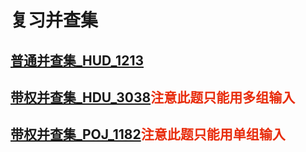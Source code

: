 # **复习并查集**
## [普通并查集_HUD_1213](https://cn.vjudge.net/problem/HDU-1213)
## [带权并查集_HDU_3038](https://cn.vjudge.net/problem/HDU-3038)<font color=#E82C0C>注意此题只能用多组输入</font>
## [带权并查集_POJ_1182](https://cn.vjudge.net/problem/POJ-1182)<font color=#E82C0C>注意此题只能用单组输入</font>

